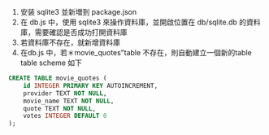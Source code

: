 1. 安装 sqlite3 並新増到 package.json
2. 在 db.js 中，使用 sqlite3 來操作資料庫，並開啟位置在 db/sqlite.db 的資料庫，需要確認是否成功打開資料庫
3. 若資料庫不存在，就新增資料庫
4. 在db.js 中，若＊movie_quotes”table 不存在，則自動建立一個新的table table scheme 如下


```sql
CREATE TABLE movie_quotes (
    id INTEGER PRIMARY KEY AUTOINCREMENT,
    provider TEXT NOT NULL,
    movie_name TEXT NOT NULL,
    quote TEXT NOT NULL,
    votes INTEGER DEFAULT 0
);
```